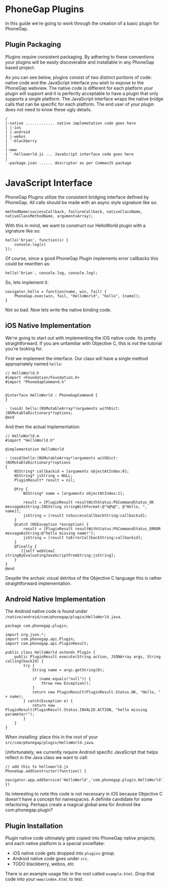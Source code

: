 PhoneGap Plugins
===

In this guide we're going to work through the creation of a basic plugin
for PhoneGap.

Plugin Packaging
---

Plugins require consistent packaging. By adhering to these conventions
your plugins will be easily discoverable and installable in any PhoneGap
based project.

As you can see below, plugins consist of two distinct portions of code:
native code and the JavaScript interface you wish to expose to the
PhoneGap webview. The native code is different for each platform your
plugin will support and it is perfectly acceptable to have a plugin that
only supports a single platform. The JavaScript interface wraps the
native bridge calls that can be specific for each platform. The end user
of your plugin does not need to know these ugly details.

    /
    |-native ............. native implemetation code goes here
    | |-ios 
    | |-android
    | |-webos
    | `-blackberry
    |
    |-www
    | `-helloworld.js ... JavaScript interface code goes here
    |
    `-package.json ...... descriptor as per CommonJS package


JavaScript Interface
===

PhoneGap Plugins utilize the consistent bridging interface defined by PhoneGap. All
calls should be made with an async style signature like so:

	methodName(successCallback, failureCallback, nativeClassName, nativeClassMethodName, argumentsArray);

With this in mind, we want to construct our HelloWorld plugin with a signature like so:

    hello('brian', function(s) {
        console.log(s)
    });

Of course, since a good PhoneGap Plugin implements error callbacks this
could be rewritten as:

    hello('brian', console.log, console.log);

So, lets implement it:

	navigator.hello = function(name, win, fail) {
    	PhoneGap.exec(win, fail, "HelloWorld", "hello", [name]);
	}
  
Not so bad. Now lets write the native binding code.

iOS Native Implementation
---

We're going to start out with implementing the iOS native code. Its
pretty straightforward. If you are unfamiliar with Objective C, this is 
not the tutorial you're looking for. 

First we implement the interface. Our class will have a single method appropriately 
named `hello`:

	// HelloWorld.h
	#import <Foundation/Foundation.h>
	#import "PhoneGapCommand.h"


	@interface HelloWorld : PhoneGapCommand {
	}

	- (void) hello:(NSMutableArray*)arguments withDict:(NSMutableDictionary*)options;
	@end
	
And then the actual implementation:
	
	// HelloWorld.m
	#import "HelloWorld.h"

	@implementation HelloWorld

	- (void)hello:(NSMutableArray*)arguments withDict:(NSMutableDictionary*)options
	{
	    NSString* callbackid = [arguments objectAtIndex:0];
	    NSString* jsString = NULL;
	    PluginResult* result = nil;

	    @try {
	        NSString* name = [arguments objectAtIndex:1];

	        result = [PluginResult resultWithStatus:PGCommandStatus_OK messageAsString:[NSString stringWithFormat:@"%@%@", @"Hello, ", name]];
	        jsString = [result toSuccessCallbackString:callbackid];
	    }
	    @catch (NSException *exception) {
	        result = [PluginResult resultWithStatus:PGCommandStatus_ERROR messageAsString:@"hello missing name!"];
	        jsString = [result toErrorCallbackString:callbackid];
	    }
	    @finally {
	       [[self webView] stringByEvaluatingJavaScriptFromString:jsString];
	    }
	}
	@end

Despite the archaic visual detritus of the Objective C language this is rather straightforward implementation. 

Android Native Implementation
---

The Android native code is found under `/native/android/com/phonegap/plugin/HelloWorld.java`.

	
	package com.phonegap.plugin;
	
	import org.json.*;
	import com.phonegap.api.Plugin;
	import com.phonegap.api.PluginResult;

	public class HelloWorld extends Plugin {
	    public PluginResult execute(String action, JSONArray args, String callinglbackId) {
	        try {
	            String name = args.getString(0);
            
	            if (name.equals("null")) {
	                throw new Exception();
	            }
	            return new PluginResult(PluginResult.Status.OK, "Hello, " + name);
	        } catch(Exception e) {
	            return new PluginResult(PluginResult.Status.INVALID_ACTION, "hello missing parameter!");
	        }
	    }
	}
	
	
When installing: place this in the root of your `src/com/phonegap/plugin/HelloWorld.java`.

Unfortunately, we currently require Android specific JavaScript that helps reflect in the Java class we want to call:

	// add this to helloworld.js
	PhoneGap.addConstructor(function() {
		navigator.app.addService('HelloWorld','com.phonegap.plugin.HelloWorld');
	})
	
	
Its interesting to note this code is not necessary in iOS because Objective C doesn't have a concept for namespaces. 
A definite candidate for some refactoring. Perhaps create a magical global area for Android like com.phonegap.plugin? 

Plugin Installation
---

Plugin native code ultimately gets copied into PhoneGap native projects; and each native platform is a special snowflake:

- iOS native code gets dropped into `plugins` group.
- Android native code goes under `src`.
- TODO blackberry, webos, etc

There is an example usage file in the root called `example.html`. Drop that code into your `www/index.html` to test.